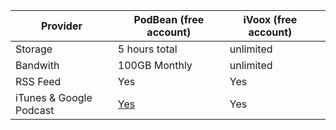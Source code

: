 | Provider                | PodBean (free account)                                       | iVoox (free account) |      |
| ----------------------- | ------------------------------------------------------------ | -------------------- | ---- |
| Storage                 | 5 hours total                                                | unlimited            |      |
| Bandwith                | 100GB Monthly                                                | unlimited            |      |
| RSS Feed                | Yes                                                          | Yes                  |      |
| iTunes & Google Podcast | [Yes](https://help.podbean.com/support/solutions/articles/25000016157-making-my-podcast-available-in-the-google-podcast-app) | Yes                  |      |